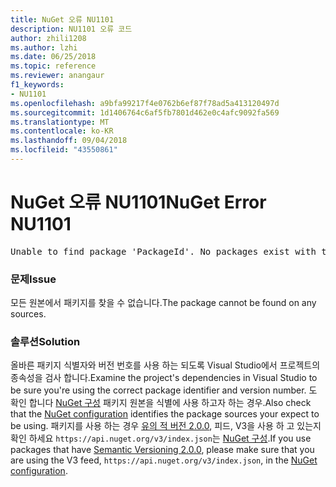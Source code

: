 ```yaml
---
title: NuGet 오류 NU1101
description: NU1101 오류 코드
author: zhili1208
ms.author: lzhi
ms.date: 06/25/2018
ms.topic: reference
ms.reviewer: anangaur
f1_keywords:
- NU1101
ms.openlocfilehash: a9bfa99217f4e0762b6ef87f78ad5a413120497d
ms.sourcegitcommit: 1d1406764c6af5fb7801d462e0c4afc9092fa569
ms.translationtype: MT
ms.contentlocale: ko-KR
ms.lasthandoff: 09/04/2018
ms.locfileid: "43550861"
---
```

# <a name="nuget-error-nu1101"></a><span data-ttu-id="26450-103">NuGet 오류 NU1101</span><span class="sxs-lookup"><span data-stu-id="26450-103">NuGet Error NU1101</span></span>

<pre>Unable to find package 'PackageId'. No packages exist with this id in source(s): 'sourceA', 'sourceB', 'sourceC'</pre>

### <a name="issue"></a><span data-ttu-id="26450-104">문제</span><span class="sxs-lookup"><span data-stu-id="26450-104">Issue</span></span>
<span data-ttu-id="26450-105">모든 원본에서 패키지를 찾을 수 없습니다.</span><span class="sxs-lookup"><span data-stu-id="26450-105">The package cannot be found on any sources.</span></span>

### <a name="solution"></a><span data-ttu-id="26450-106">솔루션</span><span class="sxs-lookup"><span data-stu-id="26450-106">Solution</span></span>
<span data-ttu-id="26450-107">올바른 패키지 식별자와 버전 번호를 사용 하는 되도록 Visual Studio에서 프로젝트의 종속성을 검사 합니다.</span><span class="sxs-lookup"><span data-stu-id="26450-107">Examine the project's dependencies in Visual Studio to be sure you're using the correct package identifier and version number.</span></span> <span data-ttu-id="26450-108">도 확인 합니다 [NuGet 구성](../../consume-packages/Configuring-NuGet-Behavior.md) 패키지 원본을 식별에 사용 하고자 하는 경우.</span><span class="sxs-lookup"><span data-stu-id="26450-108">Also check that the [NuGet configuration](../../consume-packages/Configuring-NuGet-Behavior.md) identifies the package sources your expect to be using.</span></span> <span data-ttu-id="26450-109">패키지를 사용 하는 경우 [유의 적 버전 2.0.0](../../reference/package-versioning.md#semantic-versioning-200), 피드, V3을 사용 하 고 있는지 확인 하세요 `https://api.nuget.org/v3/index.json`는 [NuGet 구성](../../consume-packages/Configuring-NuGet-Behavior.md).</span><span class="sxs-lookup"><span data-stu-id="26450-109">If you use packages that have [Semantic Versioning 2.0.0](../../reference/package-versioning.md#semantic-versioning-200), please make sure that you are using the V3 feed, `https://api.nuget.org/v3/index.json`, in the [NuGet configuration](../../consume-packages/Configuring-NuGet-Behavior.md).</span></span>